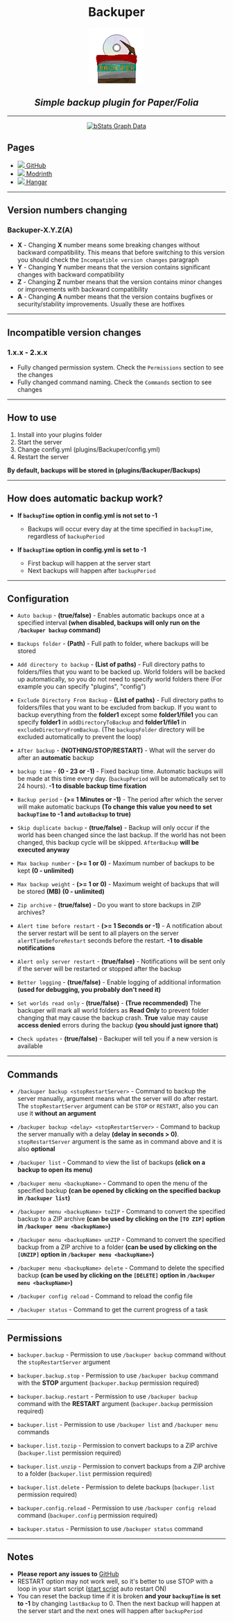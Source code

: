 <div align='center'>

# Backuper

<img height="128" src="images/backuper_logo.png" width="128" alt=""/>

## _Simple backup plugin for Paper/Folia_

---

[![bStats Graph Data](https://bstats.org/signatures/bukkit/Backuper.svg)](https://bstats.org/plugin/bukkit/Backuper)

</div>

## Pages

* [<img width="20px" src="https://github.githubassets.com/images/modules/logos_page/GitHub-Mark.png"></img>](https://github.com/DVDishka/Backuper)[ GitHub](https://github.com/DVDishka/Backuper)
* [<img width="20px" src="https://i.imgur.com/o104U27.png"></img>](https://modrinth.com/plugin/backuper)[ Modrinth](https://modrinth.com/plugin/backuper)
* [<img width="20px" src="https://i.imgur.com/QJnHi37.png"></img>](https://hangar.papermc.io/Collagen/Backuper)[ Hangar](https://hangar.papermc.io/Collagen/Backuper)

---

## Version numbers changing

### Backuper-X.Y.Z(A)

* **X** - Changing **X** number means some breaking changes without backward compatibility. This means that before switching to this version you should check the `Incompatible version changes` paragraph
* **Y** - Changing **Y** number means that the version contains significant changes with backward compatibility
* **Z** - Changing **Z** number means that the version contains minor changes or improvements with backward compatibility
* **A** - Changing **A** number means that the version contains bugfixes or security/stability improvements. Usually these are hotfixes

---

## Incompatible version changes

### 1.x.x - 2.x.x

* Fully changed permission system. Check the `Permissions` section to see the changes
* Fully changed command naming. Check the `Commands` section to see changes

---

## How to use

1. Install into your plugins folder
2. Start the server
3. Change config.yml (plugins/Backuper/config.yml)
4. Restart the server

**By default, backups will be stored in (plugins/Backuper/Backups)**

---

## How does automatic backup work?

- **If `backupTime` option in config.yml is not set to -1**
    
  - Backups will occur every day at the time specified in `backupTime`, regardless of `backupPeriod`



- **If `backupTime` option in config.yml is set to -1**
    
  - First backup will happen at the server start
  - Next backups will happen after `backupPeriod`

---

## Configuration

* `Auto backup` - **(true/false)** - Enables automatic backups once at a specified interval **(when disabled, backups will only run on the `/backuper backup` command)**  



* `Backups folder` - **(Path)** - Full path to folder, where backups will be stored
* `Add directory to backup` - **(List of paths)** - Full directory paths to folders/files that you want to be backed up. World folders will be backed up automatically, so you do not need to specify world folders there (For example you can specify "plugins", "config")
* `Exclude Directory From Backup` - **(List of paths)** - Full directory paths to folders/files that you want to be excluded from backup. If you want to backup everything from the **folder1** except some **folder1/file1** you can specify **folder1** in `addDirectoryToBackup` and **folder1/file1** in `excludeDirectoryFromBackup`. (The `backupsFolder` directory will be excluded automatically to prevent the loop)



* `After backup` - **(NOTHING/STOP/RESTART)** - What will the server do after an **automatic** backup
* `backup time` - **(0 - 23 or -1)** - Fixed backup time. Automatic backups will be made at this time every day. (`backupPeriod` will be automatically set to 24 hours). **-1 to disable backup time fixation**
* `Backup period` - **(>= 1 Minutes or -1)** - The period after which the server will make automatic backups **(To change this value you need to set `backupTime` to -1 and `autoBackup` to true)**



* `Skip duplicate backup` - **(true/false)** - Backup will only occur if the world has been changed since the last backup. If the world has not been changed, this backup cycle will be skipped. `AfterBackup` **will be executed anyway**
* `Max backup number` - **(>= 1 or 0)** - Maximum number of backups to be kept **(0 - unlimited)**
* `Max backup weight` - **(>= 1 or 0)** - Maximum weight of backups that will be stored **(MB)** **(0 - unlimited)**
* `Zip archive` - **(true/false)** - Do you want to store backups in ZIP archives?



* `Alert time before restart` - **(>= 1 Seconds or -1)** - A notification about the server restart will be sent to all players on the server `alertTimeBeforeRestart` seconds before the restart. **-1 to disable notifications**
* `Alert only server restart` - **(true/false)** - Notifications will be sent only if the server will be restarted or stopped after the backup



* `Better logging` - **(true/false)** - Enable logging of additional information **(used for debugging, you probably don't need it)**
* `Set worlds read only` - **(true/false)** - **(True recommended)** The backuper will mark all world folders as **Read Only** to prevent folder changing that may cause the backup crash. **True** value may cause **access denied** errors during the backup **(you should just ignore that)**
* `Check updates` - **(true/false)** - Backuper will tell you if a new version is available

---

## Commands

* `/backuper backup <stopRestartServer>` - Command to backup the server manually, argument means what the server will do after restart. The `stopRestartServer` argument can be `STOP` or `RESTART`, also you can use it **without an argument**
* `/backuper backup <delay> <stopRestartServer>` - Command to backup the server manually with a delay **(delay in seconds > 0)**. `stopRestartServer` argument is the same as in command above and it is also **optional**



* `/backuper list` - Command to view the list of backups **(click on a backup to open its menu)**
* `/backuper menu <backupName>` - Command to open the menu of the specified backup **(can be opened by clicking on the specified backup in `/backuper list`)**
* `/backuper menu <backupName> toZIP` - Command to convert the specified backup to a ZIP archive **(can be used by clicking on the `[TO ZIP]` option in `/backuper menu <backupName>`)**
* `/backuper menu <backupName> unZIP` - Command to convert the specified backup from a ZIP archive to a folder **(can be used by clicking on the `[UNZIP]` option in `/backuper menu <backupName>`)**
* `/backuper menu <backupName> delete` - Command to delete the specified backup **(can be used by clicking on the `[DELETE]` option in `/backuper menu <backupName>`)**



* `/backuper config reload` - Command to reload the config file



* `/backuper status` - Command to get the current progress of a task

---

## Permissions

* `backuper.backup` - Permission to use `/backuper backup` command without the `stopRestartServer` argument
* `backuper.backup.stop` - Permission to use `/backuper backup` command with the **STOP** argument (`backuper.backup` permission required)
* `backuper.backup.restart` - Permission to use `/backuper backup` command with the **RESTART** argument (`backuper.backup` permission required)



* `backuper.list` - Permission to use `/backuper list` and `/backuper menu` commands
* `backuper.list.tozip` - Permission to convert backups to a ZIP archive (`backuper.list` permission required)
* `backuper.list.unzip` - Permission to convert backups from a ZIP archive to a folder (`backuper.list` permission required)
* `backuper.list.delete` - Permission to delete backups (`backuper.list` permission required)



* `backuper.config.reload` - Permission to use `/backuper config reload` command (`backuper.config` permission required)



* `backuper.status` - Permission to use `/backuper status` command

---

## Notes

* **Please report any issues to** [GitHub](https://github.com/DVDishka/Backuper/issues)
* RESTART option may not work well, so it's better to use STOP with a loop in your start script ([start script](https://flags.sh/) auto restart ON)
* You can reset the backup time if it is broken **and your `backupTime` is set to -1** by changing `lastBackup` to 0. Then the next backup will happen at the server start and the next ones will happen after `backupPeriod`